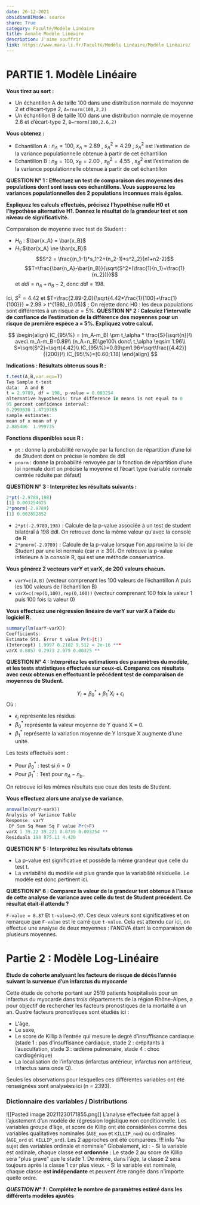 ```yaml
---  
date: 26-12-2021  
obsidianUIMode: source  
share: True  
category: Faculté/Modèle Linéaire  
title: Annale Modèle Linéaire  
description: J'aime souffrir  
link: https://www.mara-li.fr/Faculté/Modèle Linéaire/Modèle Linéaire/  
---  
```

# PARTIE 1. Modèle Linéaire
**Vous tirez au sort :**
- Un échantillon A de taille 100 dans une distribution normale de moyenne 2 et d’écart-type 2,  `A=rnorm(100,2,2)`
- Un échantillon B de taille 100 dans une distribution normale de moyenne 2.6 et d’écart-type 2, `B=rnorm(100,2.6,2)`

**Vous obtenez :**
- Echantillon A : $n_A = 100$, $x_A = 2.89$ , $s_A^2 = 4.29$ , $s_A^2$ est l’estimation de la variance populationnelle obtenue à partir de cet échantillon
- Echantillon B : $n_B = 100$, $x_B = 2.00$ , $s_B^2 = 4.55$ , $s_B^2$ est l’estimation de la variance populationnelle obtenue à partir de cet échantillon

**QUESTION N° 1 : Effectuez un test de comparaison des moyennes des populations dont sont issus ces échantillons. Vous supposerez les variances populationnelles des 2 populations inconnues mais égales.**

**Expliquez les calculs effectués, précisez l’hypothèse nulle H0 et l’hypothèse alternative H1. Donnez le résultat de la grandeur test et son niveau de significativité.**

Comparaison de moyenne avec test de Student :
- $H_0$ : $\bar{x_A} = \bar{x_B}$
- $H_1$:$\bar{x_A} \ne \bar{x_B}$
$$S^2 = \frac{(n_1-1)*s_1^2+(n_2-1)*s^2_2}{n1+n2-2}$$
$$T=\frac{\bar{n_A}-\bar{n_B}}{\sqrt{S^2*(\frac{1}{n_1}+\frac{1}{n_2})}}$$
et $ddl=n_A+n_B-2$, donc $ddl=198$.


Ici, $S^2=4.42$ et $T=\frac{2.89-2.0}{\sqrt{4.42*\frac{1}{100}+\frac{1}{100}}} = 2.99 > t^{198}_{0.05}$ ; On rejette donc H0 : les deux populations sont différentes à un risque $\alpha = 5\%$.
**QUESTION N° 2 : Calculez l’intervalle de confiance de l’estimation de la différence des moyennes pour un risque de première espèce a = 5%. Expliquez votre calcul.**

$$ 
\begin{align}
IC_{95\%} = (m_A-m_B) \pm t_\alpha * \frac{S}{\sqrt{n}}\\
avec\ m_A-m_B=0.89\\
(n_A+n_B)\ge100\ donc\ t_\alpha \eqsim 1.96\\
S=\sqrt{S^2}=\sqrt{4.42}\\
IC_{95\%}=0.89\pm1.96*\sqrt\frac{{4.42}}{{200}}\\
IC_{95\%}=[0.60;1.18]
\end{align}
$$

**Indications : Résultats obtenus sous R :**
```R
t.test(A,B,var.equ=T) 
Two Sample t-test 
data:  A and B 
t = 2.9789, df = 198, p-value = 0.003254 
alternative hypothesis: true difference in means is not equal to 0 
95 percent confidence interval: 
0.2993638 1.4719785 
sample estimates: 
mean of x mean of y  
2.885406  1.999735 
```

**Fonctions disponibles sous R :**
- `pt` : donne la probabilité renvoyée par la fonction de répartition d’une loi de Student dont on précise le nombre de ddl
- `pnorm` : donne la probabilité renvoyée par la fonction de répartition d’une loi normale dont on précise la moyenne et l’écart type (variable normale centrée réduite par défaut)

**QUESTION N° 3 : Interprétez les résultats suivants :**
```R
2*pt(-2.9789,198) 
[1] 0.003254625 
2*pnorm(-2.9789) 
[1] 0.002892852 
```


- `2*pt(-2.9789,198)` : Calcule de la p-value associée à un test de student bilatéral à 198 ddl. On retrouve donc la même valeur qu'avec la console de R
- `2*pnorm(-2.9789)` : Calcule de la p-value lorsque l'on approxime la loi de Student par une loi normale (car $n\ge30$). On retrouve la p-value inférieure à la console R, qui est une méthode conservatrice.

**Vous générez 2 vecteurs varY et varX, de 200 valeurs chacun.**
- `varY=c(A,B)` (vecteur comprenant les 100 valeurs de l’échantillon A puis les 100 valeurs de l’échantillon B)
- `varX=c(rep(1,100),rep(0,100))` (vecteur comprenant 100 fois la valeur 1 puis 100 fois la valeur 0)

**Vous effectuez une régression linéaire de varY sur varX à l’aide du logiciel R.**
```R
summary(lm(varY~varX)) 
Coefficients: 
Estimate Std. Error t value Pr(>|t|) 
(Intercept) 1.9997 0.2102 9.512 < 2e-16 *** 
varX 0.8857 0.2973 2.979 0.00325 ** 
```

**QUESTION N° 4 : Interprétez les estimations des paramètres du modèle, et les tests statistiques effectués sur ceux-ci. Comparez ces résultats avec ceux obtenus en effectuant le précédent test de comparaison de moyennes de Student.**

$$Y_i=\beta_0^*+\beta_1^*X_i+\epsilon_i$$ Où :
- $\epsilon_i$ représente les résidus
- $\beta_0^*$ représente la valeur moyenne de Y quand X = 0.
- $\beta_1^*$ représente la variation moyenne de Y lorsque X augmente d'une unité.

Les tests effectués sont :
- Pour $\beta^*_0$ : test si $\bar{n}=0$
- Pour $\beta_1^*$ : Test pour $n_A-n_b$.

On retrouve ici les mêmes résultats que ceux des tests de Student.

**Vous effectuez alors une analyse de variance.**
```R
anova(lm(varY~varX)) 
Analysis of Variance Table 
Response: varY 
 Df Sum Sq Mean Sq F value Pr(>F) 
varX 1 39.22 39.221 8.8739 0.003254 ** 
Residuals 198 875.11 4.420 
```


**QUESTION N° 5 : Interprétez les résultats obtenus**

- La p-value est significative et possède la même grandeur que celle du test t.
- La variabilité du modèle est plus grande que la variabilité résiduelle.
Le modèle est donc pertinent ici.

**QUESTION N° 6 : Comparez la valeur de la grandeur test obtenue à l’issue de cette analyse de variance avec celle du test de Student précédent. Ce résultat était-il attendu ?**

`F-value = 8.87` Et `t-value=2.97`. Ces deux valeurs sont significatives et on remarque que `F-value` est le carré que `t-value`. Cela est attendu car ici, on effectue une analyse de deux moyennes : l'ANOVA étant la comparaison de plusieurs moyennes.

# Partie 2 : Modèle Log-Linéaire
<b align="center">Etude de cohorte analysant les facteurs de risque de décès l’année suivant la survenue d’un infarctus du myocarde</b>

Cette étude de cohorte portant sur 2519 patients hospitalisés pour un infarctus du myocarde dans trois départements de la région Rhône-Alpes, a pour objectif de rechercher les facteurs pronostiques de la mortalité à un an. Quatre facteurs pronostiques sont étudiés ici :
- L'âge,
- Le sexe,
- Le score de Killip à l’entrée qui mesure le degré d’insuffisance cardiaque (stade 1 : pas d’insuffisance cardiaque, stade 2 : crépitants à l’auscultation, stade 3 : œdème pulmonaire, stade 4 : choc cardiogénique)
- La localisation de l’infarctus (infarctus antérieur, infarctus non antérieur, infarctus sans onde Q).

Seules les observations pour lesquelles ces différentes variables ont été renseignées sont analysées ici (n = 2393). 

### Dictionnaire des variables / Distributions 
![[Pasted image 20211230171855.png]]
L’analyse effectuée fait appel à l’ajustement d’un modèle de régression logistique non conditionnelle. Les variables groupe d’âge, et score de Killip ont été considérées comme des variables qualitatives nominales (`AGE_nom` et `KILLIP_nom`) ou ordinales (`AGE_ord` et` KILLIP_ord`). Les 2 approches ont été comparées. 
!!! info "Au sujet des variables ordinale et nominale"
	Globalement, ici :
	- Si la variable est ordinale, chaque classe est **ordonnée** : Le stade 2 au score de Killip sera "plus grave" que le stade 1. De même, dans l'âge, la classe 2 sera toujours après la classe 1 car plus vieux.
	- Si la variable est nominale, chaque classe **est indépendante** et peuvent être rangée dans n'importe quelle ordre.

***QUESTION N° 1* : Complétez le nombre de paramètres estimé dans les différents modèles ajustés**